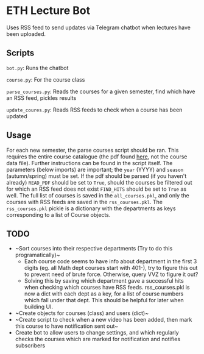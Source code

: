 # ETH Lecture Bot
Uses RSS feed to send updates via Telegram chatbot when lectures have been uploaded.

## Scripts
`bot.py`: Runs the chatbot

`course.py`: For the course class

`parse_courses.py`: Reads the courses for a given semester, find which have an RSS feed, pickles results

`update_coures.py`: Reads RSS feeds to check when a course has been updated


## Usage
For each new semester, the parse courses script should be ran. This requires the entire course catalogue (the pdf found [here](http://vvz.ethz.ch/Vorlesungsverzeichnis/gesamtverzeichnis.view?lang=en), not the course data file). Further instructions can be found in the script itself. The parameters (below imports) are important; the `year` (YYYY) and `season` (autumn/spring) must be set. If the pdf should be parsed (if you haven't already) `READ_PDF` should be set to `True`, should the courses be filtered out for which an RSS feed does not exist `FIND_HITS` should be set to `True` as well. The full list of courses is saved in the `all_courses.pkl`, and only the courses with RSS feeds are saved in the `rss_courses.pkl`. The `rss_courses.pkl` pickle is a dictionary with the departments as keys corresponding to a list of Course objects.

## TODO

- ~Sort courses into their respective departments (Try to do this programatically)~
    - Each course code seems to have info about department in the first 3 digits (eg. all Math dept courses start with 401-), try to figure this out to prevent need of brute force. Otherwise, query VVZ to figure it out?
    - Solving this by saving which department gave a successful hits when checking which courses have RSS feeds. rss_courses.pkl is now a dict with each dept as a key, for a list of course numbers which fall under that dept. This should be helpful for later when building UI.
- ~Create objects for courses (class) and users (dict)~
- ~Create script to check when a new video has been added, then mark this course to have notification sent out~
- Create bot to allow users to change settings, and which regularly checks the courses which are marked for notification and notifies subscribers